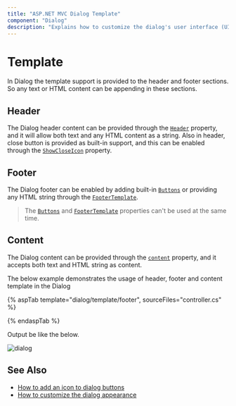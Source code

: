 ```yaml
---
title: "ASP.NET MVC Dialog Template"
component: "Dialog"
description: "Explains how to customize the dialog's user interface (UI) elements such as header, footer, and content using a template."
---
```


# Template

In Dialog the template support is provided to the header and footer sections. So any text or HTML content can be appending in these sections.

## Header

The Dialog header content can be provided through the
[`Header`](https://help.syncfusion.com/cr/aspnetcore-js2/Syncfusion.EJ2.Popups.Dialog.html#Syncfusion_EJ2_Popups_Dialog_Header) property, and it will allow both text and any HTML content as a string.
Also in header, close button is provided as built-in support, and this can be enabled through
the [`ShowCloseIcon`](https://help.syncfusion.com/cr/aspnetcore-js2/Syncfusion.EJ2.Popups.Dialog.html#Syncfusion_EJ2_Popups_Dialog_ShowCloseIcon) property.

## Footer

The Dialog footer can be enabled by adding built-in [`Buttons`](https://help.syncfusion.com/cr/aspnetcore-js2/Syncfusion.EJ2.Popups.Dialog.html#Syncfusion_EJ2_Popups_Dialog_Buttons) or providing any HTML string through the [`FooterTemplate`](https://help.syncfusion.com/cr/aspnetcore-js2/Syncfusion.EJ2.Popups.Dialog.html#Syncfusion_EJ2_Popups_Dialog_FooterTemplate).

> The [`Buttons`](https://help.syncfusion.com/cr/aspnetcore-js2/Syncfusion.EJ2.Popups.Dialog.html#Syncfusion_EJ2_Popups_Dialog_Buttons) and [`FooterTemplate`](https://help.syncfusion.com/cr/aspnetcore-js2/Syncfusion.EJ2.Popups.Dialog.html#Syncfusion_EJ2_Popups_Dialog_FooterTemplate) properties can't be used at the same time.

## Content

The Dialog content can be provided through the [`content`](https://help.syncfusion.com/cr/aspnetcore-js2/Syncfusion.EJ2.Popups.Dialog.html#Syncfusion_EJ2_Popups_Dialog_Content) property, and it accepts both text and HTML string as content.

The below example demonstrates the usage of header, footer and content template in the Dialog

{% aspTab template="dialog/template/footer", sourceFiles="controller.cs" %}

{% endaspTab %}

Output be like the below.

![dialog](./images/dialog-template.png)

## See Also

* [How to add an icon to dialog buttons](./how-to/add-an-icons-to-dialog-buttons)
* [How to customize the dialog appearance](./how-to/customize-the-dialog-appearance)
